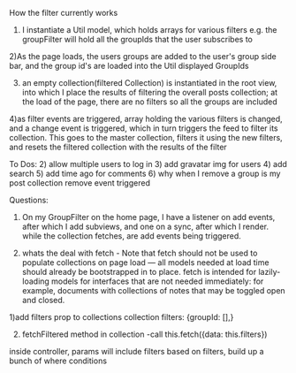 How the filter currently works
1) I instantiate a Util model, which holds arrays for various filters
  e.g. the groupFilter will hold all the groupIds that the user subscribes to

2)As the page loads, the users groups are added to the user's group side bar,
and the group id's are loaded into the Util displayed GroupIds

3) an empty collection(filtered Collection) is instantiated in the root view, into which
I place the results of filtering the overall posts collection; at the load of
the page, there are no filters so all the groups are included

4)as filter events are triggered, array holding the various filters is changed,
and a change event is triggered, which in turn triggers the feed to filter its
collection.  This goes to the master collection, filters it using the new filters,
and resets the filtered collection with the results of the filter



To Dos:
2) allow multiple users to log in
3) add gravatar img for users
4) add search
5) add time ago for comments
6) why when I remove a group is my post collection remove event triggered




Questions:
1) On my GroupFilter on the home page, I have a listener on add events, after
which I add subviews, and one on a sync, after which I render.  while the
collection fetches, are add events being triggered.

2) whats the deal with fetch - Note that fetch should not be used to populate collections on page load — all models needed at load time should already be bootstrapped in to place. fetch is intended for lazily-loading models for interfaces that are not needed immediately: for example, documents with collections of notes that may be toggled open and closed.

1)add filters prop to collections
collection
filters: {groupId: [],}

2) fetchFiltered method in collection
  -call this.fetch({data: this.filters})

inside controller, params will include filters
based on filters, build up a bunch of where conditions
